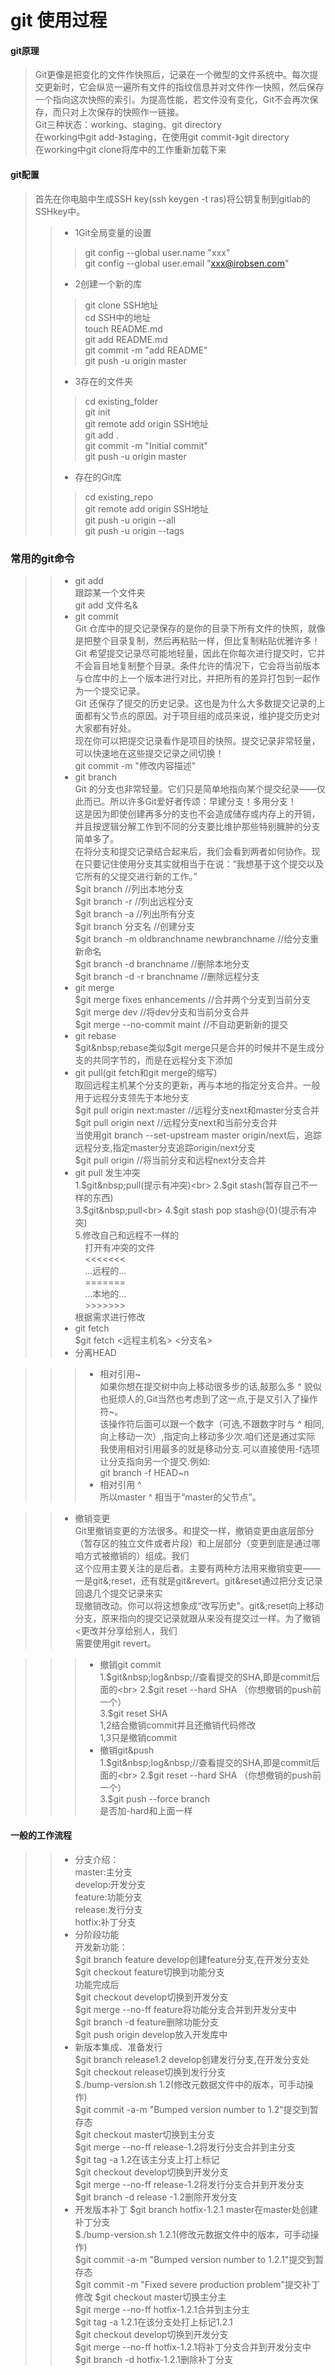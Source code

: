 # git 使用过程
#### git原理
>Git更像是把变化的文件作快照后，记录在一个微型的文件系统中。每次提交更新时，它会纵览一遍所有文件的指纹信息并对文件作一快照，然后保存一个指向这次快照的索引。为提高性能，若文件没有变化，Git不会再次保存，而只对上次保存的快照作一链接。<br>
Git三种状态：working、staging、git&nbsp;directory<br>
在working中git&nbsp;add-》staging，在使用git&nbsp;commit-》git&nbsp;directory<br>
在working中git&nbsp;clone将库中的工作重新加载下来<br>
#### git配置
>首先在你电脑中生成SSH&nbsp;key(ssh&nbsp;keygen&nbsp;-t&nbsp;ras)将公钥复制到gitlab的SSHkey中。
>>* 1Git全局变量的设置
>>>git&nbsp;config&nbsp;--global&nbsp;user.name&nbsp;"xxx"<br>
   git&nbsp;config&nbsp;--global&nbsp;user.email&nbsp;"xxx@irobsen.com"<br>
>>* 2创建一个新的库
>>>git&nbsp;clone&nbsp;SSH地址<br>
	cd&nbsp;SSH中的地址<br>
	touch&nbsp;README.md<br>
	git&nbsp;add&nbsp;README.md<br>
	git&nbsp;commit&nbsp;-m&nbsp;"add&nbsp;README"<br>
	git&nbsp;push&nbsp;-u&nbsp;origin&nbsp;master<br>
>>* 3存在的文件夹
>>>cd&nbsp;existing_folder<br>
	git&nbsp;init<br>
	git&nbsp;remote&nbsp;add&nbsp;origin&nbsp;SSH地址<br>
	git&nbsp;add&nbsp;.<br>
	git&nbsp;commit&nbsp;-m&nbsp;"Initial&nbsp;commit"<br>
	git&nbsp;push&nbsp;-u&nbsp;origin&nbsp;master<br>
>>* 存在的Git库
>>>cd&nbsp;existing_repo<br>
	git&nbsp;remote&nbsp;add&nbsp;origin&nbsp;SSH地址<br>
	git&nbsp;push&nbsp;-u&nbsp;origin&nbsp;--all<br>
	git&nbsp;push&nbsp;-u&nbsp;origin&nbsp;--tags<br>

### 常用的git命令
>>* git&nbsp;add<br>
    跟踪某一个文件夹<br>
    git&nbsp;add&nbsp;文件名&
>>* git&nbsp;commit<br>
    Git&nbsp;仓库中的提交记录保存的是你的目录下所有文件的快照，就像是把整个目录复制，然后再粘贴一样，但比复制粘贴优雅许多！<br>
    Git&nbsp;希望提交记录尽可能地轻量，因此在你每次进行提交时，它并不会盲目地复制整个目录。条件允许的情况下，它会将当前版本与仓库中的上一个版本进行对比，并把所有的差异打包到一起作为一个提交记录。<br>
    Git&nbsp;还保存了提交的历史记录。这也是为什么大多数提交记录的上面都有父节点的原因。对于项目组的成员来说，维护提交历史对大家都有好处。<br>
    现在你可以把提交记录看作是项目的快照。提交记录非常轻量，可以快速地在这些提交记录之间切换！<br>
    git&nbsp;commit&nbsp;-m&nbsp;"修改内容描述"<br>
>>* git&nbsp;branch<br>
    Git&nbsp;的分支也非常轻量。它们只是简单地指向某个提交纪录——仅此而已。所以许多Git爱好者传颂：早建分支！多用分支！<br>
    这是因为即使创建再多分的支也不会造成储存或内存上的开销，并且按逻辑分解工作到不同的分支要比维护那些特别臃肿的分支简单多了。<br>
    在将分支和提交记录结合起来后，我们会看到两者如何协作。现在只要记住使用分支其实就相当于在说：“我想基于这个提交以及它所有的父提交进行新的工作。”<br>
    $git&nbsp;branch&nbsp;//列出本地分支<br>
    $git&nbsp;branch&nbsp;-r&nbsp;//列出远程分支<br>
    $git&nbsp;branch&nbsp;-a&nbsp;//列出所有分支<br>
    $git&nbsp;branch&nbsp;分支名&nbsp;//创建分支<br>
    $git&nbsp;branch&nbsp;-m&nbsp;oldbranchname&nbsp;newbranchname&nbsp;//给分支重新命名<br>
    $git&nbsp;branch&nbsp;-d&nbsp;branchname&nbsp;//删除本地分支<br>
    $git&nbsp;branch&nbsp;-d&nbsp;-r&nbsp;branchname&nbsp;//删除远程分支<br>
>>* git&nbsp;merge<br>
    $git&nbsp;merge&nbsp;fixes&nbsp;enhancements&nbsp;//合并两个分支到当前分支<br>
    $git&nbsp;merge&nbsp;dev&nbsp;//将dev分支和当前分支合并<br>
    $git&nbsp;merge&nbsp;--no-commit&nbsp;maint&nbsp;//不自动更新新的提交<br>   
>>* git&nbsp;rebase<br>
    $git&nbsp;rebase类似$git&nbsp;merge只是合并的时候并不是生成分支的共同字节的，而是在远程分支下添加<br>
>>* git&nbsp;pull(git&nbsp;fetch和git&nbsp;merge的缩写)<br>
    取回远程主机某个分支的更新，再与本地的指定分支合并。一般用于远程分支领先于本地分支<br>
    $git&nbsp;pull&nbsp;origin&nbsp;next:master&nbsp;//远程分支next和master分支合并<br>
    $git&nbsp;pull&nbsp;origin&nbsp;next&nbsp;//远程分支next和当前分支合并<br>
    当使用git&nbsp;branch&nbsp;--set-upstream&nbsp;master&nbsp;origin/next后，追踪远程分支,指定master分支追踪origin/next分支<br>
    $git&nbsp;pull&nbsp;origin&nbsp;//将当前分支和远程next分支合并<br>
>>* git&nbsp;pull&nbsp;发生冲突<br>
    1.$git&nbsp;pull(提示有冲突)<br>
    2.$git&nbsp;stash(暂存自己不一样的东西)<br>
    3.$git&nbsp;pull<br>
    4.$git&nbsp;stash&nbsp;pop&nbsp;stash@{0}(提示有冲突)<br>
    5.修改自己和远程不一样的<br>
      &nbsp;&nbsp;&nbsp;&nbsp;打开有冲突的文件<br>
      &nbsp;&nbsp;&nbsp;&nbsp;<<<<<<<<br>
      &nbsp;&nbsp;&nbsp;&nbsp;...远程的...<br>
      &nbsp;&nbsp;&nbsp;&nbsp;=======<br>
      &nbsp;&nbsp;&nbsp;&nbsp;...本地的...<br>
      &nbsp;&nbsp;&nbsp;&nbsp;>>>>>>><br>
    根据需求进行修改<br>
>>* git&nbsp;fetch<br>
    $git&nbsp;fetch&nbsp;<远程主机名>&nbsp;<分支名><br>
>>* 分离HEAD<br>    

>>>* 相对引用~<br>
    如果你想在提交树中向上移动很多步的话,敲那么多&nbsp;^&nbsp;貌似也挺烦人的,Git当然也考虑到了这一点,于是又引入了操作符~。<br>
    该操作符后面可以跟一个数字（可选,不跟数字时与&nbsp;^&nbsp;相同,向上移动一次）,指定向上移动多少次.咱们还是通过实际<br>
    我使用相对引用最多的就是移动分支.可以直接使用-f选项让分支指向另一个提交.例如:<br>git&nbsp;branch&nbsp;-f&nbsp;HEAD~n<br>
>>>* 相对引用&nbsp;^&nbsp;<br>
    所以master&nbsp;^&nbsp;相当于“master的父节点”。
    
>>* 撤销变更<br>
    Git里撤销变更的方法很多。和提交一样，撤销变更由底层部分（暂存区的独立文件或者片段）和上层部分（变更到底是通过哪咱方式被撤销的）组成。我们<br>
    这个应用主要关注的是后者。主要有两种方法用来撤销变更——一是git&;reset，还有就是git&revert。git&reset通过把分支记录回退几个提交记录来实<br>
    现撤销改动。你可以将这想象成“改写历史”。git&;reset向上移动分支，原来指向的提交记录就跟从来没有提交过一样。为了撤销<更改并分享给别人，我们<br>
    需要使用git&nbsp;revert。<br>
    
>>>* 撤销git&nbsp;commit<br>
        1.$git&nbsp;log&nbsp;//查看提交的SHA,即是commit后面的<br>
        2.$git&nbsp;reset&nbsp;--hard&nbsp;SHA&nbsp;（你想撤销的push前一个）<br>
        3.$git&nbsp;reset&nbsp;SHA<br>
        1,2结合撤销commit并且还撤销代码修改<br>
        1,3只是撤销commit<br>
>>>* 撤销git&push<br>
        1.$git&nbsp;log&nbsp;//查看提交的SHA,即是commit后面的<br>
        2.$git&nbsp;reset&nbsp;--hard&nbsp;SHA&nbsp;（你想撤销的push前一个）<br>
        3.$git&nbsp;push&nbsp;--force&nbsp;branch<br>
        是否加-hard和上面一样<br>
        
#### 一般的工作流程
>>* 分支介绍：<br>
    master:主分支<br>
    develop:开发分支<br>
    feature:功能分支<br>
    release:发行分支<br>
    hotfix:补丁分支<br>
>>* 分阶段功能<br>
    开发新功能：<br>
    $git&nbsp;branch&nbsp;feature&nbsp;develop创建feature分支,在开发分支处<br>
    $git&nbsp;checkout&nbsp;feature切换到功能分支<br>
    功能完成后<br>
    $git&nbsp;checkout&nbsp;develop切换到开发分支<br>
    $git&nbsp;merge&nbsp;--no-ff&nbsp;feature将功能分支合并到开发分支中<br>
    $git&nbsp;branch&nbsp;-d&nbsp;feature删除功能分支<br>
    $git&nbsp;push&nbsp;origin&nbsp;develop放入开发库中<br>
>>* 新版本集成、准备发行<br>
    $git&nbsp;branch&nbsp;release1.2&nbsp;develop创建发行分支,在开发分支处<br>
    $git&nbsp;checkout&nbsp;release切换到发行分支<br>
    $./bump-version.sh&nbsp;1.2(修改元数据文件中的版本，可手动操作)<br>
    $git&nbsp;commit&nbsp;-a-m&nbsp;"Bumped&nbsp;version&nbsp;number&nbsp;to&nbsp;1.2"提交到暂存态<br>
    $git&nbsp;checkout&nbsp;master切换到主分支<br>
    $git&nbsp;merge&nbsp;--no-ff&nbsp;release-1.2将发行分支合并到主分支<br>
    $git&nbsp;tag&nbsp;-a&nbsp;1.2在该主分支上打上标记<br>
    $git&nbsp;checkout&nbsp;develop切换到开发分支<br>
    $git&nbsp;merge&nbsp;--no-ff&nbsp;release-1.2将发行分支合并到开发分支<br>
    $git&nbsp;branch&nbsp;-d&nbsp;release&nbsp;-1.2删除开发分支<br>
>>* 开发版本补丁
    $git&nbsp;branch&nbsp;hotfix-1.2.1&nbsp;master在master处创建补丁分支<br>
    $./bump-version.sh&nbsp;1.2.1(修改元数据文件中的版本，可手动操作)<br>
    $git&nbsp;commit&nbsp;-a-m&nbsp;"Bumped&nbsp;version&nbsp;number&nbsp;to&nbsp;1.2.1"提交到暂存态<br>
    $git&nbsp;commit&nbsp;-m&nbsp;"Fixed&nbsp;severe&nbsp;production&nbsp;problem"提交补丁 修改
    $git&nbsp;checkout&nbsp;master切换主分主<br>
    $git&nbsp;merge&nbsp;--no-ff&nbsp;hotfix-1.2.1合并到主分主<br>
    $git&nbsp;tag&nbsp;-a&nbsp;1.2.1在该分支处打上标记1.2.1<br>
    $git&nbsp;checkout&nbsp;develop切换到开发分支<br>
    $git&nbsp;merge&nbsp;--no-ff&nbsp;hotfix-1.2.1将补丁分支合并到开发分支中<br>
    $git&nbsp;branch&nbsp;-d&nbsp;hotfix-1.2.1删除补丁分支<br>